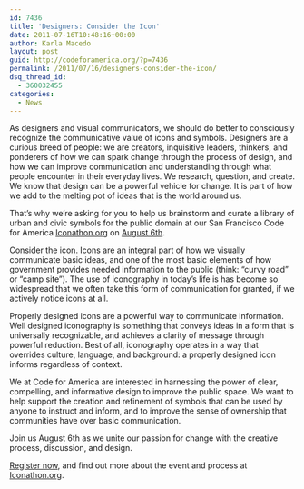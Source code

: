 ```yaml
---
id: 7436
title: 'Designers: Consider the Icon'
date: 2011-07-16T10:48:16+00:00
author: Karla Macedo
layout: post
guid: http://codeforamerica.org/?p=7436
permalink: /2011/07/16/designers-consider-the-icon/
dsq_thread_id:
  - 360032455
categories:
  - News
---
```

As designers and visual communicators, we should do better to consciously recognize the communicative value of icons and symbols. Designers are a curious breed of people: we are creators, inquisitive leaders, thinkers, and ponderers of how we can spark change through the process of design, and how we can improve communication and understanding through what people encounter in their everyday lives. We research, question, and create. We know that design can be a powerful vehicle for change. It is part of how we add to the melting pot of ideas that is the world around us.

That’s why we’re asking for you to help us brainstorm and curate a library of urban and civic symbols for the public domain at our San Francisco Code for America [Iconathon.org](http://Iconathon.org) on [August 6th](http://www.eventbrite.com/event/1925859297).

Consider the icon. Icons are an integral part of how we visually communicate basic ideas, and one of the most basic elements of how government provides needed information to the public (think: “curvy road” or “camp site”). The use of iconography in today’s life is has become so widespread that we often take this form of communication for granted, if we actively notice icons at all.

Properly designed icons are a powerful way to communicate information. Well designed iconography is something that conveys ideas in a form that is universally recognizable, and achieves a clarity of message through powerful reduction. Best of all, iconography operates in a way that overrides culture, language, and background: a properly designed icon informs regardless of context.

We at Code for America are interested in harnessing the power of clear, compelling, and informative design to improve the public space. We want to help support the creation and refinement of symbols that can be used by anyone to instruct and inform, and to improve the sense of ownership that communities have over basic communication.

Join us August 6th as we unite our passion for change with the creative process, discussion, and design.

[Register now](http://www.eventbrite.com/event/1925859297), and find out more about the event and process at [Iconathon.org](http://Iconathon.org).